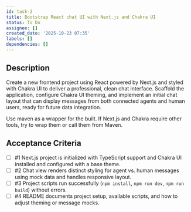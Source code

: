 ```yaml
---
id: task-2
title: Bootstrap React chat UI with Next.js and Chakra UI
status: To Do
assignee: []
created_date: '2025-10-23 07:35'
labels: []
dependencies: []
---
```


## Description

<!-- SECTION:DESCRIPTION:BEGIN -->
Create a new frontend project using React powered by Next.js and styled with Chakra UI to deliver a professional, clean chat interface. Scaffold the application, configure Chakra UI theming, and implement an initial chat layout that can display messages from both connected agents and human users, ready for future data integration.

Use maven as a wrapper for the built. If Next.js and Chakra require other tools, try to wrap them or call them from Maven.
<!-- SECTION:DESCRIPTION:END -->

## Acceptance Criteria
<!-- AC:BEGIN -->
- [ ] #1 Next.js project is initialized with TypeScript support and Chakra UI installed and configured with a base theme.
- [ ] #2 Chat view renders distinct styling for agent vs. human messages using mock data and handles responsive layout.
- [ ] #3 Project scripts run successfully (`npm install`, `npm run dev`, `npm run build`) without errors.
- [ ] #4 README documents project setup, available scripts, and how to adjust theming or message mocks.
<!-- AC:END -->
